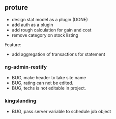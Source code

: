 ## proture

- design stat model as a plugin (DONE)
- add auth as a plugin
- add rough calculation for gain and cost
- remove category on stock listing

Feature:

- add aggregation of transactions for statement

### ng-admin-restify

- BUG, make header to take site name
- BUG, rating can not be edited.
- BUG, techs is not editable in project.

### kingslanding

- BUG, pass server variable to schedule job object
